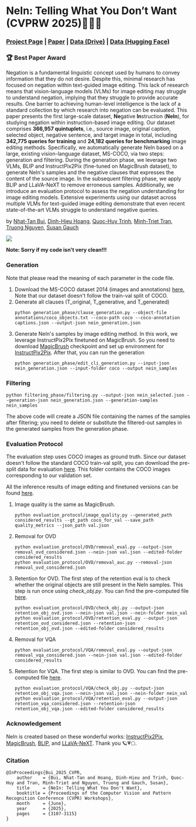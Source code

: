 # NeIn: Telling What You Don’t Want (CVPRW 2025)🌱🌻🌺

### [Project Page](https://tanbuinhat.github.io/NeIn/) | [Paper](https://arxiv.org/abs/2409.06481) | [Data (Drive)](https://drive.google.com/drive/folders/1pxiV6G__cWZ0qMOh4nDTTSiCQfkgyxPD?usp=drive_link) | [Data (Hugging Face)](https://huggingface.co/datasets/nhatttanbui/NeIn)

### 🏆 Best Paper Award

Negation is a fundamental linguistic concept used by humans to convey information that they do not desire. Despite this, minimal research has focused on negation within text-guided image editing. This lack of research means that vision-language models (VLMs) for image editing may struggle to understand negation, implying that they struggle to provide accurate results. One barrier to achieving human-level intelligence is the lack of a standard collection by which research into negation can be evaluated.
This paper presents the first large-scale dataset, **Ne**gative <b>In</b>struction (<b>NeIn</b>), for studying negation within instruction-based image editing. Our dataset comprises <b>366,957 quintuplets</b>, i.e., source image, original caption, selected object, negative sentence, and target image in total, including <b>342,775 queries for training</b> and <b>24,182 queries for benchmarking</b> image editing methods.
Specifically, we automatically generate NeIn based on a large, existing vision-language dataset, MS-COCO, via two steps: generation and filtering. 
During the generation phase, we leverage two VLMs, BLIP and InstructPix2Pix (fine-tuned on MagicBrush dataset), to generate NeIn's samples and the negative clauses that expresses the content of the source image. In the subsequent filtering phase, we apply BLIP and LLaVA-NeXT to remove erroneous samples.
Additionally, we introduce an evaluation protocol to assess the negation understanding for image editing models.
Extensive experiments using our dataset across multiple VLMs for text-guided image editing demonstrate that even recent state-of-the-art VLMs struggle to understand negative queries.


by [Nhat-Tan Bui](https://tanbuinhat.github.io/), [Dinh-Hieu Hoang](https://scholar.google.com/citations?user=713F7a8AAAAJ), [Quoc-Huy Trinh](https://huyquoctrinh.onrender.com/), [Minh-Triet Tran](https://en.hcmus.edu.vn/profile/tran-minh-triet/), [Truong Nguyen](https://jacobsschool.ucsd.edu/people/profile/truong-q-nguyen), [Susan Gauch](https://engineering.uark.edu/electrical-engineering-computer-science/computer-science-faculty/uid/sgauch/name/Susan+E.+Gauch/)


<image src="static/images/process.png">

<b>Note: Sorry if my code isn't very clean!!!</b>

### Generation
Note that please read the meaning of each parameter in the code file.
<ol>
<li> Download the MS-COCO dataset 2014 (images and annotations) <a href="https://cocodataset.org/#download">here.</a> Note that our dataset doesn't follow the train-val split of COCO.</li>
   
<li> Generate all clauses (T_original, T_generative, and T_generated)</li>
   
```
python generation_phase/clause_generation.py --object-file annotations/coco_objects.txt --coco-path coco --coco-annotation captions.json --output-json nein_generation.json
```

<li> Generate NeIn's samples by image editing method. In this work, we leverage InstructPix2Pix finetuned on MagicBrush. So you need to download <a href="https://osu-nlp-group.github.io/MagicBrush/">MagicBrush</a> checkpoint and set up environment for <a href="https://github.com/timothybrooks/instruct-pix2pix">InstructPix2Pix</a>. After that, you can run the generation</li>
   
```
python generation_phase/edit_cli_generation.py --input-json nein_generation.json --input-folder coco --output nein_samples
```
</ol>

### Filtering

```
python filtering_phase/filtering.py --output-json nein_selected.json --generation-json nein_generation.json --generation-samples nein_samples
```
The above code will create a JSON file containing the names of the samples after filtering; you need to delete or substitute the filtered-out samples in the generated samples from the generation phase.

### Evaluation Protocol
The evaluation step uses COCO images as ground truth. Since our dataset doesn't follow the standard COCO train-val split, you can download the pre-split data for evaluation <a href="https://drive.google.com/file/d/17vXF9ujsFyParFOYXoghwRdsd9SvhrXc/view?usp=drive_link">here</a>. This folder contains the COCO images corresponding to our validation set.

All the inference results of image editing and finetuned versions can be found <a href="https://drive.google.com/drive/folders/1CtlG1vkUsdBC9VvULuLYfcgaPTZTVHAL?usp=drive_link">here</a>.
<ol>
<li> Image quality is the same as MagicBrush. 

```
python evaluation_protocol/image_quality.py --generated_path considered_results --gt_path coco_for_val --save_path quality_metrics --json_path val.json
```
<li>Removal for OVD</li>

```
python evaluation_protocol/OVD/removal_eval.py --output-json removal_ovd_considered.json --nein-json val.json --edited-folder considered_results
python evaluation_protocol/OVD/removal_auc.py --removal-json removal_ovd_considered.json
```

<li>Retention for OVD. The first step of the retention eval is to check whether the original objects are still present in the NeIn samples. This step is run once using <em>check_obj.py</em>. You can find the pre-computed file <a href="https://drive.google.com/file/d/1EtRnMHaeGjWu5TWrPZdQSCakUW9H_W5O/view?usp=drive_link">here</a>.</li>

```
python evaluation_protocol/OVD/check_obj.py --output-json retention_obj_ovd.json --nein-json val.json --nein-folder nein_val
python evaluation_protocol/OVD/retention_eval.py --output-json retention_ovd_considered.json --retention-json retention_obj_ovd.json --edited-folder considered_results
```

<li>Removal for VQA</li>

```
python evaluation_protocol/VQA/removal_eval.py --output-json removal_vqa_considered.json --nein-json val.json --edited-folder considered_results
```

<li>Retention for VQA. The first step is similar to OVD. You can find the pre-computed file <a href="https://drive.google.com/file/d/1eKd0jy7m_iO0PEKRhVI5ioFT-_XhAE1k/view?usp=drive_link">here</a>.</li>

```
python evaluation_protocol/VQA/check_obj.py --output-json retention_obj_vqa.json --nein-json val.json --nein-folder nein_val
python evaluation_protocol/VQA/retention_eval.py --output-json retention_vqa_considered.json --retention-json retention_obj_vqa.json --edited-folder considered_results
```
</ol>



### Acknowledgement
NeIn is created based on these wonderful works: [InstructPix2Pix](https://www.timothybrooks.com/instruct-pix2pix), [MagicBrush](https://osu-nlp-group.github.io/MagicBrush/), [BLIP](https://github.com/salesforce/BLIP), and [LLaVA-NeXT](https://llava-vl.github.io/blog/2024-01-30-llava-next/). Thank you 🪐💗🌕.

### Citation

```
@InProceedings{Bui_2025_CVPR,
    author    = {Bui, Nhat-Tan and Hoang, Dinh-Hieu and Trinh, Quoc-Huy and Tran, Minh-Triet and Nguyen, Truong and Gauch, Susan},
    title     = {NeIn: Telling What You Don't Want},
    booktitle = {Proceedings of the Computer Vision and Pattern Recognition Conference (CVPR) Workshops},
    month     = {June},
    year      = {2025},
    pages     = {3107-3115}
}
```
